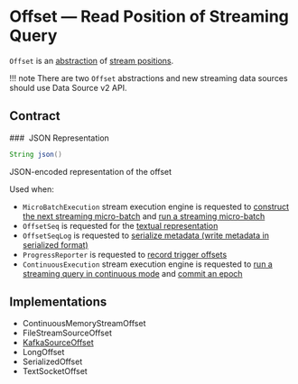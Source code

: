 # Offset &mdash; Read Position of Streaming Query

`Offset` is an [abstraction](#contract) of [stream positions](#implementations).

!!! note
    There are two `Offset` abstractions and new streaming data sources should use Data Source v2 API.

## Contract

### <span id="json"> JSON Representation

```java
String json()
```

JSON-encoded representation of the offset

Used when:

* `MicroBatchExecution` stream execution engine is requested to [construct the next streaming micro-batch](micro-batch-execution/MicroBatchExecution.md#constructNextBatch) and [run a streaming micro-batch](micro-batch-execution/MicroBatchExecution.md#runBatch)
* `OffsetSeq` is requested for the [textual representation](OffsetSeq.md#toString)
* `OffsetSeqLog` is requested to [serialize metadata (write metadata in serialized format)](OffsetSeqLog.md#serialize)
* `ProgressReporter` is requested to [record trigger offsets](ProgressReporter.md#recordTriggerOffsets)
* `ContinuousExecution` stream execution engine is requested to [run a streaming query in continuous mode](continuous-execution/ContinuousExecution.md#runContinuous) and [commit an epoch](continuous-execution/ContinuousExecution.md#commit)

## Implementations

* ContinuousMemoryStreamOffset
* FileStreamSourceOffset
* [KafkaSourceOffset](kafka/KafkaSourceOffset.md)
* LongOffset
* SerializedOffset
* TextSocketOffset
